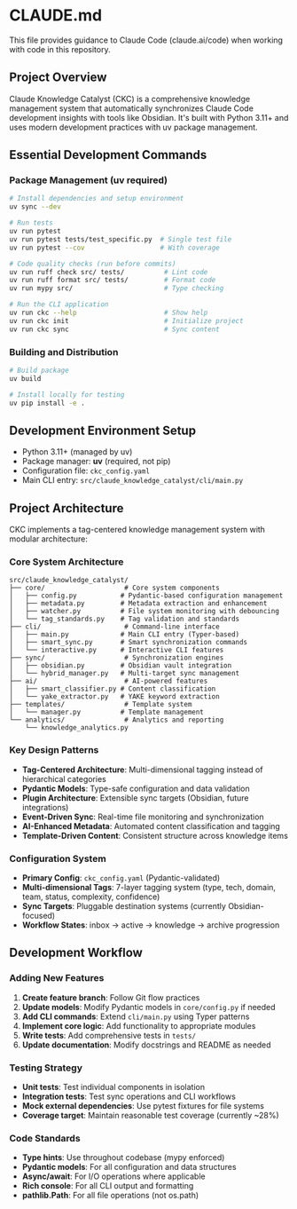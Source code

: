 # CLAUDE.md

This file provides guidance to Claude Code (claude.ai/code) when working with code in this repository.

## Project Overview

Claude Knowledge Catalyst (CKC) is a comprehensive knowledge management system that automatically synchronizes Claude Code development insights with tools like Obsidian. It's built with Python 3.11+ and uses modern development practices with uv package management.

## Essential Development Commands

### Package Management (uv required)
```bash
# Install dependencies and setup environment
uv sync --dev

# Run tests
uv run pytest
uv run pytest tests/test_specific.py  # Single test file
uv run pytest --cov                   # With coverage

# Code quality checks (run before commits)
uv run ruff check src/ tests/          # Lint code
uv run ruff format src/ tests/         # Format code
uv run mypy src/                       # Type checking

# Run the CLI application
uv run ckc --help                      # Show help
uv run ckc init                        # Initialize project
uv run ckc sync                        # Sync content
```

### Building and Distribution
```bash
# Build package
uv build

# Install locally for testing
uv pip install -e .
```

## Development Environment Setup
- Python 3.11+ (managed by uv)
- Package manager: **uv** (required, not pip)
- Configuration file: `ckc_config.yaml`
- Main CLI entry: `src/claude_knowledge_catalyst/cli/main.py`

## Project Architecture

CKC implements a tag-centered knowledge management system with modular architecture:

### Core System Architecture
```
src/claude_knowledge_catalyst/
├── core/                    # Core system components
│   ├── config.py           # Pydantic-based configuration management
│   ├── metadata.py         # Metadata extraction and enhancement
│   ├── watcher.py          # File system monitoring with debouncing
│   └── tag_standards.py    # Tag validation and standards
├── cli/                     # Command-line interface
│   ├── main.py             # Main CLI entry (Typer-based)
│   ├── smart_sync.py       # Smart synchronization commands
│   └── interactive.py      # Interactive CLI features
├── sync/                    # Synchronization engines
│   ├── obsidian.py         # Obsidian vault integration
│   └── hybrid_manager.py   # Multi-target sync management
├── ai/                      # AI-powered features
│   ├── smart_classifier.py # Content classification
│   └── yake_extractor.py   # YAKE keyword extraction
├── templates/               # Template system
│   └── manager.py          # Template management
└── analytics/               # Analytics and reporting
    └── knowledge_analytics.py
```

### Key Design Patterns
- **Tag-Centered Architecture**: Multi-dimensional tagging instead of hierarchical categories
- **Pydantic Models**: Type-safe configuration and data validation
- **Plugin Architecture**: Extensible sync targets (Obsidian, future integrations)
- **Event-Driven Sync**: Real-time file monitoring and synchronization
- **AI-Enhanced Metadata**: Automated content classification and tagging
- **Template-Driven Content**: Consistent structure across knowledge items

### Configuration System
- **Primary Config**: `ckc_config.yaml` (Pydantic-validated)
- **Multi-dimensional Tags**: 7-layer tagging system (type, tech, domain, team, status, complexity, confidence)
- **Sync Targets**: Pluggable destination systems (currently Obsidian-focused)
- **Workflow States**: inbox → active → knowledge → archive progression

## Development Workflow

### Adding New Features
1. **Create feature branch**: Follow Git flow practices
2. **Update models**: Modify Pydantic models in `core/config.py` if needed
3. **Add CLI commands**: Extend `cli/main.py` using Typer patterns
4. **Implement core logic**: Add functionality to appropriate modules
5. **Write tests**: Add comprehensive tests in `tests/`
6. **Update documentation**: Modify docstrings and README as needed

### Testing Strategy
- **Unit tests**: Test individual components in isolation
- **Integration tests**: Test sync operations and CLI workflows
- **Mock external dependencies**: Use pytest fixtures for file systems
- **Coverage target**: Maintain reasonable test coverage (currently ~28%)

### Code Standards
- **Type hints**: Use throughout codebase (mypy enforced)
- **Pydantic models**: For all configuration and data structures
- **Async/await**: For I/O operations where applicable
- **Rich console**: For all CLI output and formatting
- **pathlib.Path**: For all file operations (not os.path)
